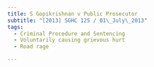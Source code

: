 ```yaml
---
title: S Gopikrishnan v Public Prosecutor
subtitle: "[2013] SGHC 125 / 01\_July\_2013"
tags:
  - Criminal Procedure and Sentencing
  - Voluntarily causing grievous hurt
  - Road rage

---
```


